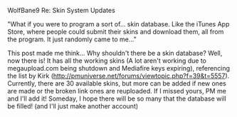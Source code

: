 
WolfBane9
Re: Skin System Updates

"What if you were to program a sort of... skin database. Like the iTunes App Store, where people could submit their skins and download them, all from the program. It just randomly came to me..."

This post made me think... Why shouldn't there be a skin database? Well, now there is! It has all the working skins (A lot aren't working due to megaupload.com being shutdown and Mediafire keys expiring), referencing the list by Kirk (http://pmuniverse.net/forums/viewtopic.php?f=39&t=5557). Currently, there are 30 available skins, but more can be added if new ones are made or the broken link ones are reuploaded. If I missed yours, PM me and I'll add it! Someday, I hope there will be so many that the database will be filled! (and I'll just make another account)
